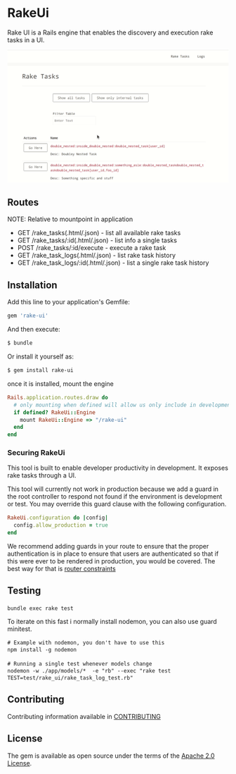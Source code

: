 # RakeUi
Rake UI is a Rails engine that enables the discovery and execution rake tasks in a UI.

![Example](./README_example.gif)

## Routes

NOTE: Relative to mountpoint in application

 - GET /rake_tasks(.html/.json) - list all available rake tasks
 - GET /rake_tasks/:id(.html/.json) - list info a single tasks
 - POST /rake_tasks/:id/execute - execute a rake task
 - GET /rake_task_logs(.html/.json) - list rake task history
 - GET /rake_task_logs/:id(.html/.json) - list a single rake task history

## Installation
Add this line to your application's Gemfile:

```ruby
gem 'rake-ui'
```

And then execute:
```bash
$ bundle
```

Or install it yourself as:
```bash
$ gem install rake-ui
```

once it is installed, mount the engine
```rb
Rails.application.routes.draw do
  # only mounting when defined will allow us only include in development/test
  if defined? RakeUi::Engine
    mount RakeUi::Engine => "/rake-ui"
  end
end
```

### Securing RakeUi

This tool is built to enable developer productivity in development.  It exposes rake tasks through a UI.

This tool will currently not work in production because we add a guard in the root controller to respond not found if the environment is development or test. You may override this guard clause with the following configuration.

```rb
RakeUi.configuration do |config|
  config.allow_production = true
end
```

We recommend adding guards in your route to ensure that the proper authentication is in place to ensure that users are authenticated so that if this were ever to be rendered in production, you would be covered.  The best way for that is [router constraints](https://guides.rubyonrails.org/routing.html#specifying-constraints)

## Testing

`bundle exec rake test`

To iterate on this fast i normally install nodemon, you can also use guard minitest.

```
# Example with nodemon, you don't have to use this
npm install -g nodemon

# Running a single test whenever models change
nodemon -w ./app/models/*  -e "rb" --exec "rake test TEST=test/rake_ui/rake_task_log_test.rb"
```

## Contributing
Contributing information available in [CONTRIBUTING](./CONTRIBUTING.md)

## License
The gem is available as open source under the terms of the [Apache 2.0 License](./LICENSE).
